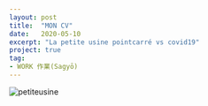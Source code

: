 ```yaml
---
layout: post
title:  "MON CV"
date:   2020-05-10
excerpt: "La petite usine pointcarré vs covid19"
project: true
tag:
- WORK 作業(Sagyō)
---
```

![petiteusine](https://i.ibb.co/kg1tdbm/petiteunsine.jpg)